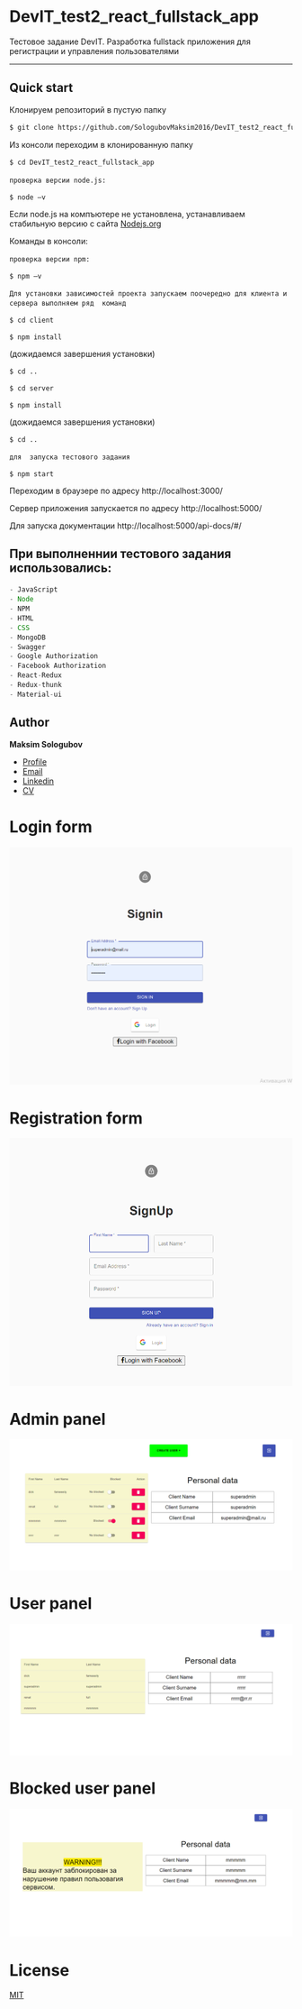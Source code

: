 # DevIT_test2_react_fullstack_app


Тестовое задание DevIT. Разработка fullstack приложения для регистрации и управления пользователями
___
## Quick start

Клонируем репозиторий в пустую папку 
``` bash
$ git clone https://github.com/SologubovMaksim2016/DevIT_test2_react_fullstack_app.git
```
Из консоли переходим в клонированную папку
``` bash
$ cd DevIT_test2_react_fullstack_app
```


```проверка версии node.js:```
``` bach
$ node –v  
```

Если node.js на компъютере не установлена, устанавливаем  стабильную версию с сайта  [Nodejs.org](https://nodejs.org/en/)

Команды в консоли:

```проверка версии npm:```
``` bach
$ npm –v  
```
```Для установки зависимостей проекта запускаем поочередно для клиента и сервера выполняем ряд  команд```

``` bach
$ cd client
```
``` bach
$ npm install  
```
(дожидаемся завершения установки)
``` bach
$ cd ..
```
``` bach
$ cd server
```
``` bach
$ npm install  
```
(дожидаемся завершения установки)

``` bach
$ cd ..
```
```для  запуска тестового задания```
``` bach
$ npm start 
```

Переходим в браузере по адресу http://localhost:3000/

Сервер приложения запускается по адресу http://localhost:5000/

Для запуска документации http://localhost:5000/api-docs/#/

## При выполненнии тестового задания использовались:
``` javascript
- JavaScript
- Node
- NPM
- HTML
- CSS
- MongoDB
- Swagger
- Google Authorization
- Facebook Authorization
- React-Redux
- Redux-thunk
- Material-ui
``` 


## Author

**Maksim Sologubov**

- [Profile](https://github.com/rohit19060 "Rohit jain")
- [Email](mailto:sologubovmaksim2016@gmail.com?subject=Hi "Hi!")
- [Linkedin](https://linkedin.com/in/maksimsologubov "Welcome")
- [CV](http://cvmkr.com/KQFg "My CV")

# Login form
![Contacts App](Login_form.png "Contacts App")
# Registration form
![Contacts App](Registration_form.png "Contacts App")
# Admin panel
![Contacts App](Admin_panel.png "Contacts App")
# User panel
![Contacts App](User_panel.png "Contacts App")
# Blocked user panel
![Contacts App](Blocked_user_panel.png "Contacts App")

# License
[MIT](https://choosealicense.com/licenses/mit/)
